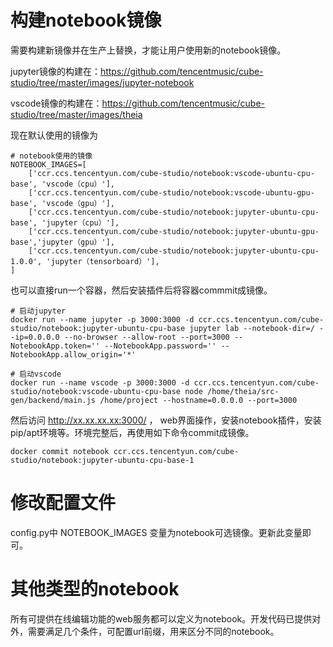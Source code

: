 # 构建notebook镜像

需要构建新镜像并在生产上替换，才能让用户使用新的notebook镜像。

jupyter镜像的构建在：https://github.com/tencentmusic/cube-studio/tree/master/images/jupyter-notebook

vscode镜像的构建在：https://github.com/tencentmusic/cube-studio/tree/master/images/theia

现在默认使用的镜像为
```
# notebook使用的镜像
NOTEBOOK_IMAGES=[
    ['ccr.ccs.tencentyun.com/cube-studio/notebook:vscode-ubuntu-cpu-base', 'vscode（cpu）'],
    ['ccr.ccs.tencentyun.com/cube-studio/notebook:vscode-ubuntu-gpu-base', 'vscode（gpu）'],
    ['ccr.ccs.tencentyun.com/cube-studio/notebook:jupyter-ubuntu-cpu-base', 'jupyter（cpu）'],
    ['ccr.ccs.tencentyun.com/cube-studio/notebook:jupyter-ubuntu-gpu-base','jupyter（gpu）'],
    ['ccr.ccs.tencentyun.com/cube-studio/notebook:jupyter-ubuntu-cpu-1.0.0', 'jupyter（tensorboard）'],
]
```
也可以直接run一个容器，然后安装插件后将容器commmit成镜像。
```
# 启动jupyter
docker run --name jupyter -p 3000:3000 -d ccr.ccs.tencentyun.com/cube-studio/notebook:jupyter-ubuntu-cpu-base jupyter lab --notebook-dir=/ --ip=0.0.0.0 --no-browser --allow-root --port=3000 --NotebookApp.token='' --NotebookApp.password='' --NotebookApp.allow_origin='*'

# 启动vscode
docker run --name vscode -p 3000:3000 -d ccr.ccs.tencentyun.com/cube-studio/notebook:vscode-ubuntu-cpu-base node /home/theia/src-gen/backend/main.js /home/project --hostname=0.0.0.0 --port=3000

```
然后访问 http://xx.xx.xx.xx:3000/ ， web界面操作，安装notebook插件，安装pip/apt环境等。环境完整后，再使用如下命令commit成镜像。
```
docker commit notebook ccr.ccs.tencentyun.com/cube-studio/notebook:jupyter-ubuntu-cpu-base-1
```



# 修改配置文件

config.py中 NOTEBOOK_IMAGES 变量为notebook可选镜像。更新此变量即可。


# 其他类型的notebook

所有可提供在线编辑功能的web服务都可以定义为notebook。开发代码已提供对外，需要满足几个条件，可配置url前缀，用来区分不同的notebook。